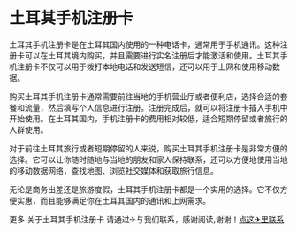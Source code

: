 # 土耳其手机注册卡

土耳其手机注册卡是在土耳其国内使用的一种电话卡，通常用于手机通讯。这种注册卡可以在土耳其境内购买，并且需要进行实名注册后才能激活和使用。土耳其手机注册卡不仅可以用于拨打本地电话和发送短信，还可以用于上网和使用移动数据。

购买土耳其手机注册卡通常需要前往当地的手机营业厅或者便利店，选择合适的套餐和流量，然后填写个人信息进行注册。注册完成后，就可以将注册卡插入手机中开始使用。在土耳其国内，手机注册卡的费用相对较低，适合短期停留或者旅行的人群使用。

对于前往土耳其旅行或者短期停留的人来说，购买土耳其手机注册卡是非常方便的选择。它可以让你随时随地与当地的朋友和家人保持联系，还可以方便地使用当地的移动数据网络，查找地图、浏览社交媒体和获取旅行信息。

无论是商务出差还是旅游度假，土耳其手机注册卡都是一个实用的选择。它不仅方便实惠，而且能够满足你在土耳其国内的通讯和上网需求。

更多 关于土耳其手机注册卡 请通过✈与我们联系，感谢阅读,谢谢！[点这✈里联系](https://gg.k02.cc)